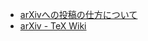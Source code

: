 
- [arXivへの投稿の仕方について](http://www.math.tsukuba.ac.jp/~tasaki/tool/arxiv.html)
- [arXiv - TeX Wiki](https://texwiki.texjp.org/?arXiv)

